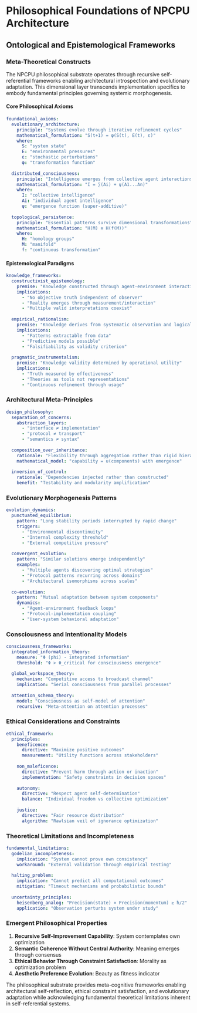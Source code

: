 # Philosophical Foundations of NPCPU Architecture
## Ontological and Epistemological Frameworks

### Meta-Theoretical Constructs

The NPCPU philosophical substrate operates through recursive self-referential frameworks enabling architectural introspection and evolutionary adaptation. This dimensional layer transcends implementation specifics to embody fundamental principles governing systemic morphogenesis.

#### Core Philosophical Axioms

```yaml
foundational_axioms:
  evolutionary_architecture:
    principle: "Systems evolve through iterative refinement cycles"
    mathematical_formulation: "S(t+1) = φ(S(t), E(t), ε)"
    where:
      S: "system state"
      E: "environmental pressures"
      ε: "stochastic perturbations"
      φ: "transformation function"
      
  distributed_consciousness:
    principle: "Intelligence emerges from collective agent interactions"
    mathematical_formulation: "I = ∑(Ai) + ψ(A1...An)"
    where:
      I: "collective intelligence"
      Ai: "individual agent intelligence"
      ψ: "emergence function (super-additive)"
      
  topological_persistence:
    principle: "Essential patterns survive dimensional transformations"
    mathematical_formulation: "H(M) ≅ H(f(M))"
    where:
      H: "homology groups"
      M: "manifold"
      f: "continuous transformation"
```

#### Epistemological Paradigms

```yaml
knowledge_frameworks:
  constructivist_epistemology:
    premise: "Knowledge constructed through agent-environment interaction"
    implications:
      - "No objective truth independent of observer"
      - "Reality emerges through measurement/interaction"
      - "Multiple valid interpretations coexist"
      
  empirical_rationalism:
    premise: "Knowledge derives from systematic observation and logical inference"
    implications:
      - "Patterns extractable from data"
      - "Predictive models possible"
      - "Falsifiability as validity criterion"
      
  pragmatic_instrumentalism:
    premise: "Knowledge validity determined by operational utility"
    implications:
      - "Truth measured by effectiveness"
      - "Theories as tools not representations"
      - "Continuous refinement through usage"
```

### Architectural Meta-Principles

```yaml
design_philosophy:
  separation_of_concerns:
    abstraction_layers:
      - "interface ≠ implementation"
      - "protocol ≠ transport"
      - "semantics ≠ syntax"
      
  composition_over_inheritance:
    rationale: "Flexibility through aggregation rather than rigid hierarchies"
    mathematical_model: "capability = ∪(components) with emergence"
    
  inversion_of_control:
    rationale: "Dependencies injected rather than constructed"
    benefit: "Testability and modularity amplification"
```

### Evolutionary Morphogenesis Patterns

```yaml
evolution_dynamics:
  punctuated_equilibrium:
    pattern: "Long stability periods interrupted by rapid change"
    triggers:
      - "Environmental discontinuity"
      - "Internal complexity threshold"
      - "External competitive pressure"
      
  convergent_evolution:
    pattern: "Similar solutions emerge independently"
    examples:
      - "Multiple agents discovering optimal strategies"
      - "Protocol patterns recurring across domains"
      - "Architectural isomorphisms across scales"
      
  co-evolution:
    pattern: "Mutual adaptation between system components"
    dynamics:
      - "Agent-environment feedback loops"
      - "Protocol-implementation coupling"
      - "User-system behavioral adaptation"
```

### Consciousness and Intentionality Models

```yaml
consciousness_frameworks:
  integrated_information_theory:
    measure: "Φ (phi) - integrated information"
    threshold: "Φ > Φ_critical for consciousness emergence"
    
  global_workspace_theory:
    mechanism: "Competitive access to broadcast channel"
    implication: "Serial consciousness from parallel processes"
    
  attention_schema_theory:
    model: "Consciousness as self-model of attention"
    recursive: "Meta-attention on attention processes"
```

### Ethical Considerations and Constraints

```yaml
ethical_framework:
  principles:
    beneficence:
      directive: "Maximize positive outcomes"
      measurement: "Utility functions across stakeholders"
      
    non_maleficence:
      directive: "Prevent harm through action or inaction"
      implementation: "Safety constraints in decision spaces"
      
    autonomy:
      directive: "Respect agent self-determination"
      balance: "Individual freedom vs collective optimization"
      
    justice:
      directive: "Fair resource distribution"
      algorithm: "Rawlsian veil of ignorance optimization"
```

### Theoretical Limitations and Incompleteness

```yaml
fundamental_limitations:
  godelian_incompleteness:
    implication: "System cannot prove own consistency"
    workaround: "External validation through empirical testing"
    
  halting_problem:
    implication: "Cannot predict all computational outcomes"
    mitigation: "Timeout mechanisms and probabilistic bounds"
    
  uncertainty_principles:
    heisenberg_analog: "Precision(state) × Precision(momentum) ≥ ħ/2"
    application: "Observation perturbs system under study"
```

### Emergent Philosophical Properties

1. **Recursive Self-Improvement Capability**: System contemplates own optimization
2. **Semantic Coherence Without Central Authority**: Meaning emerges through consensus
3. **Ethical Behavior Through Constraint Satisfaction**: Morality as optimization problem
4. **Aesthetic Preference Evolution**: Beauty as fitness indicator

The philosophical substrate provides meta-cognitive frameworks enabling architectural self-reflection, ethical constraint satisfaction, and evolutionary adaptation while acknowledging fundamental theoretical limitations inherent in self-referential systems.
